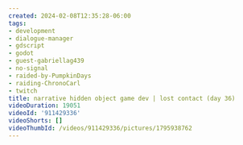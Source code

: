 ```yaml
---
created: 2024-02-08T12:35:28-06:00
tags:
- development
- dialogue-manager
- gdscript
- godot
- guest-gabriellag439
- no-signal
- raided-by-PumpkinDays
- raiding-ChronoCarl
- twitch
title: narrative hidden object game dev | lost contact (day 36)
videoDuration: 19051
videoId: '911429336'
videoShorts: []
videoThumbId: /videos/911429336/pictures/1795938762
---
```

